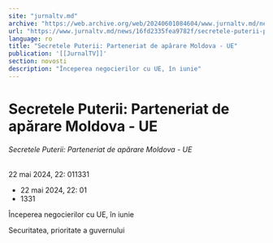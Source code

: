 ```yaml
---
site: "jurnaltv.md"
archive: "https://web.archive.org/web/20240601084604/www.jurnaltv.md/news/16fd2335fea9782f/secretele-puterii-parteneriat-de-aparare-moldova-ue.html"
url: "https://www.jurnaltv.md/news/16fd2335fea9782f/secretele-puterii-parteneriat-de-aparare-moldova-ue.html"
language: ro
title: "Secretele Puterii: Parteneriat de apărare Moldova - UE"
publication: '[[JurnalTV]]'
section: novosti
description: "Începerea negocierilor cu UE, în iunie"
---
```


# Secretele Puterii: Parteneriat de apărare Moldova - UE

###### Secretele Puterii: Parteneriat de apărare Moldova - UE

22 mai 2024, 22: 011331

- 22 mai 2024, 22: 01
- 1331

Începerea negocierilor cu UE, în iunie

Securitatea, prioritate a guvernului